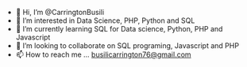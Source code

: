 - 👋 Hi, I’m @CarringtonBusili
- 👀 I’m interested in Data Science, PHP, Python and SQL
- 🌱 I’m currently learning SQL for Data science, Python, PHP and Javascript
- 💞️ I’m looking to collaborate on SQL programing, Javascript and PHP
- 📫 How to reach me ... busilicarrington76@gmail.com

<!---
CarringtonBusili/CarringtonBusili is a ✨ special ✨ repository because its `README.md` (this file) appears on your GitHub profile.
You can click the Preview link to take a look at your changes.
--->
